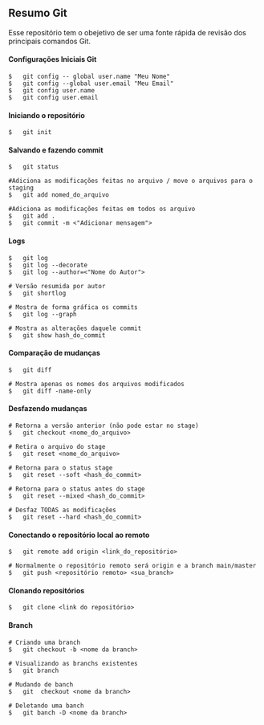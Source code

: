 

## Resumo Git
Esse repositório tem o obejetivo de ser uma fonte rápida de revisão dos principais comandos Git.
#### Configurações Iniciais Git
```git
$   git config -- global user.name "Meu Nome"
$   git config --global user.email "Meu Email"
$   git config user.name
$   git config user.email
```
#### Iniciando o repositório
```git
$   git init
```
#### Salvando e fazendo commit
```
$   git status

#Adiciona as modificações feitas no arquivo / move o arquivos para o staging
$   git add nomed_do_arquivo		

#Adiciona as modificações feitas em todos os arquivo
$   git add .
$   git commit -m <"Adicionar mensagem">
```
#### Logs
```
$   git log
$   git log --decorate
$   git log --author=<"Nome do Autor">

# Versão resumida por autor
$   git shortlog 	

# Mostra de forma gráfica os commits
$   git log --graph

# Mostra as alterações daquele commit
$   git show hash_do_commit 	
```
#### Comparação de mudanças
``` git
$   git diff

# Mostra apenas os nomes dos arquivos modificados
$   git diff -name-only
```
#### Desfazendo mudanças
``` git
# Retorna a versão anterior (não pode estar no stage)
$   git checkout <nome_do_arquivo>

# Retira o arquivo do stage
$   git reset <nome_do_arquivo>

# Retorna para o status stage
$   git reset --soft <hash_do_commit>

# Retorna para o status antes do stage
$   git reset --mixed <hash_do_commit>

# Desfaz TODAS as modificações
$   git reset --hard <hash_do_commit>
```
#### Conectando o repositório local ao remoto
```git
$   git remote add origin <link_do_repositório>

# Normalmente o repositório remoto será origin e a branch main/master
$   git push <repositório remoto> <sua_branch>
```
#### Clonando repositórios
```git
$   git clone <link do repositório>
```
#### Branch
```git
# Criando uma branch
$   git checkout -b <nome da branch>

# Visualizando as branchs existentes
$   git branch

# Mudando de banch
$   git  checkout <nome da branch>

# Deletando uma banch
$   git banch -D <nome da branch>
```

